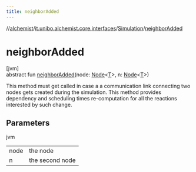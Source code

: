 ```yaml
---
title: neighborAdded
---
```

//[alchemist](../../../index.html)/[it.unibo.alchemist.core.interfaces](../index.html)/[Simulation](index.html)/[neighborAdded](neighbor-added.html)



# neighborAdded



[jvm]\
abstract fun [neighborAdded](neighbor-added.html)(node: [Node](../../it.unibo.alchemist.model.interfaces/-node/index.html)<[T](../../it.unibo.alchemist.boundary.interfaces/-output-monitor/index.html)>, n: [Node](../../it.unibo.alchemist.model.interfaces/-node/index.html)<[T](../../it.unibo.alchemist.boundary.interfaces/-output-monitor/index.html)>)



This method must get called in case a a communication link connecting two nodes gets created during the simulation. This method provides dependency and scheduling times re-computation for all the reactions interested by such change.



## Parameters


jvm

| | |
|---|---|
| node | the node |
| n | the second node |




